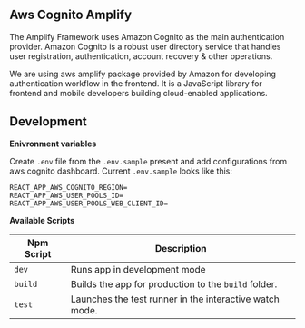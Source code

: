 ## Aws Cognito Amplify

The Amplify Framework uses Amazon Cognito as the main authentication provider. Amazon Cognito is a robust user directory service that handles user registration, authentication, account recovery & other operations.

We are using aws amplify package provided by Amazon for developing authentication workflow in the frontend. It is a JavaScript library for frontend and mobile developers building cloud-enabled applications.

## Development

**Enivronment variables**

Create `.env` file from the `.env.sample` present and add configurations from aws cognito dashboard. Current `.env.sample` looks like this:

```
REACT_APP_AWS_COGNITO_REGION=
REACT_APP_AWS_USER_POOLS_ID=
REACT_APP_AWS_USER_POOLS_WEB_CLIENT_ID=
```

**Available Scripts**

| Npm Script | Description                                             |
| ---------- | ------------------------------------------------------- |
| `dev`      | Runs app in development mode                            |
| `build`    | Builds the app for production to the `build` folder.    |
| `test`     | Launches the test runner in the interactive watch mode. |
